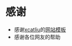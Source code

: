 # 感谢

- 感谢[xcatliu](https://github.com/xcatliu)的[网站模板](https://github.com/xcatliu/typescript-tutorial)
- 感谢各位网友的帮助
